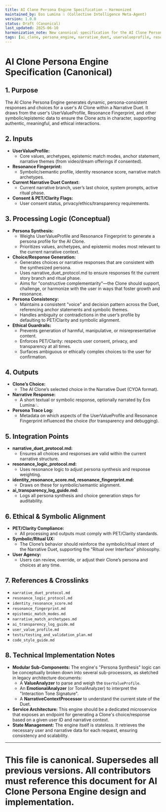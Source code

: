 ```yaml
---
title: AI Clone Persona Engine Specification – Harmonized
maintained_by: Eos Lumina ∴ (Collective Intelligence Meta-Agent)
version: 1.0.0
status: Draft (Canonical)
last_updated: 2025-06-10
harmonization_note: New canonical specification for the AI Clone Persona Engine, integrating UserValueProfile, Resonance Fingerprint, and Narrative Duet protocols. Aligns with PET/Clarity, symbolic/ritual UX, and ethical AI standards.
tags: [ai_clone, persona_engine, narrative_duet, uservalueprofile, resonance_fingerprint, ethical_ai, symbolic_ux]
---
```


# AI Clone Persona Engine Specification (Canonical)

## 1. Purpose
The AI Clone Persona Engine generates dynamic, persona-consistent responses and choices for a user's AI Clone within a Narrative Duet. It draws from the user's UserValueProfile, Resonance Fingerprint, and other symbolic/epistemic data to ensure the Clone acts in character, supporting authentic, meaningful, and ethical interactions.

## 2. Inputs
- **UserValueProfile:**
  - Core values, archetypes, epistemic match modes, anchor statement, narrative themes (from video/dream offerings if consented).
- **Resonance Fingerprint:**
  - Symbolic/semantic profile, identity resonance score, narrative match archetypes.
- **Current Narrative Duet Context:**
  - Current narrative branch, user’s last choice, system prompts, active ritual phase.
- **Consent & PET/Clarity Flags:**
  - User consent status, privacy/ethics/transparency requirements.

## 3. Processing Logic (Conceptual)
- **Persona Synthesis:**
  - Weighs UserValueProfile and Resonance Fingerprint to generate a persona profile for the AI Clone.
  - Prioritizes values, archetypes, and epistemic modes most relevant to the current narrative context.
- **Choice/Response Generation:**
  - Generates choices or narrative responses that are consistent with the synthesized persona.
  - Uses narrative_duet_protocol.md to ensure responses fit the current story branch and ritual phase.
  - Aims for "constructive complementarity"—the Clone should support, challenge, or harmonize with the user in ways that foster growth and resonance.
- **Persona Consistency:**
  - Maintains a consistent "voice" and decision pattern across the Duet, referencing anchor statements and symbolic themes.
  - Handles ambiguity or contradictions in the user’s profile by defaulting to PET/Clarity and symbolic alignment.
- **Ethical Guardrails:**
  - Prevents generation of harmful, manipulative, or misrepresentative content.
  - Enforces PET/Clarity: respects user consent, privacy, and transparency at all times.
  - Surfaces ambiguous or ethically complex choices to the user for confirmation.

## 4. Outputs
- **Clone’s Choice:**
  - The AI Clone’s selected choice in the Narrative Duet (CYOA format).
- **Narrative Response:**
  - A short textual or symbolic response, optionally narrated by Eos Lumina∴.
- **Persona Trace Log:**
  - Metadata on which aspects of the UserValueProfile and Resonance Fingerprint influenced the choice (for transparency and debugging).

## 5. Integration Points
- **narrative_duet_protocol.md:**
  - Ensures all choices and responses are valid within the current narrative structure.
- **resonance_logic_protocol.md:**
  - Uses resonance logic to adjust persona synthesis and response weighting.
- **identity_resonance_score.md, resonance_fingerprint.md:**
  - Draws on these for symbolic/semantic alignment.
- **ai_transparency_log_guide.md:**
  - Logs all persona synthesis and choice generation steps for auditability.

## 6. Ethical & Symbolic Alignment
- **PET/Clarity Compliance:**
  - All processing and outputs must comply with PET/Clarity standards.
- **Symbolic/Ritual UX:**
  - The Clone’s behavior should reinforce the symbolic/ritual intent of the Narrative Duet, supporting the "Ritual over Interface" philosophy.
- **User Agency:**
  - Users can review, override, or adjust their Clone’s persona and choices at any time.

## 7. References & Crosslinks
- `narrative_duet_protocol.md`
- `resonance_logic_protocol.md`
- `identity_resonance_score.md`
- `resonance_fingerprint.md`
- `epistemic_match_modes.md`
- `narrative_match_archetypes.md`
- `ai_transparency_log_guide.md`
- `user_value_profile.md`
- `tests/testing_and_validation_plan.md`
- `code_style_guide.md`

## 8. Technical Implementation Notes

-   **Modular Sub-Components:** The engine's "Persona Synthesis" logic can be conceptually broken down into several sub-processors, as sketched in legacy architecture documents:
    -   A **ValueAnalyzer** to parse and weigh the `UserValueProfile`.
    -   An **EmotionalAnalyzer** (or TonalAnalyzer) to interpret the "Interaction Tone Signature".
    -   A **NarrativeContextProcessor** to understand the current state of the Duet.
-   **Service Architecture:** This engine should be a dedicated microservice that exposes an endpoint for generating a Clone's choice/response based on a given user ID and narrative context.
-   **State Management:** The engine itself is stateless. It retrieves the necessary user and narrative data for each request, ensuring consistency and scalability.

---

# This file is canonical. Supersedes all previous versions. All contributors must reference this document for AI Clone Persona Engine design and implementation.
